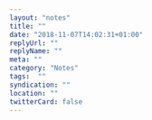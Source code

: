 ```yaml
---
layout: "notes"
title: ""
date: "2018-11-07T14:02:31+01:00"
replyUrl: ""
replyName: ""
meta: ""
category: "Notes"
tags:  ""
syndication: ""
location: ""
twitterCard: false
---
```


